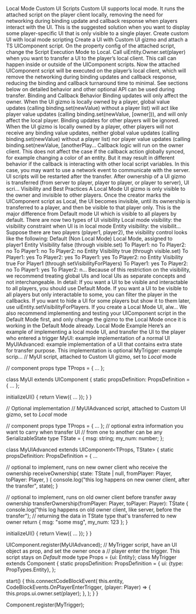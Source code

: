 Local Mode Custom UI Scripts
Custom UI supports local mode. It runs the attached script on the player client locally, removing the need for networking during binding update and callback response when players interact with the UI. This is the suggested solution when you want to display some player-specific UI that is only visible to a single player.
Create custom UI with local mode scripting
Create a UI with Custom UI gizmo and attach a TS UIComponent script.
On the property config of the attached script, change the Script Execution Mode to Local.
Call uiEntity.Owner.set(player) when you want to transfer a UI to the player’s local client. This call can happen inside or outside of the UIComponent scripts.
Now the attached UIComponent script will be executed on the player’s local client, which will remove the networking during binding updates and callback response, reducing the binding and callback turnaround time to minimal.
See sections below on detailed behavior and other optional API can be used during transfer.
Binding and Callback Behavior
Binding updates will only affect the owner. When the UI gizmo is locally owned by a player, global value updates (calling binding.set(newValue) without a player list) will act like player value updates (calling binding.set(newValue, [owner])), and will only affect the local player.
Binding updates for other players will be ignored. When the UI gizmo is locally owned by a player, other players will not receive any binding value updates, neither global value updates (calling binding.set(newValue) without a player list) nor player value updates (calling binding.set(newValue, [anotherPlay...
Callback logic will run on the owner client. This does not affect the case if the callback action globally synced, for example changing a color of an entity. But it may result in different behavior if the callback is interacting with other local script variables. In this case, you may want to use a network event to communicate with the server.
UI scripts will be restarted after the transfer. After ownership of a UI gizmo is transferred (from server to player, player to player, or player to server), UI scri...
Visibility and Best Practices
A Local Mode UI gizmo is only visible to the owner and invisible to other players. Once the creator marks the UIComponent script as Local, the UI becomes invisible, until its ownership is transferred to a player, and then be visible to that player only. This is the major difference from Default mode UI which is visible to all players by default.
There are now two types of UI visibility
Local mode visibility: the visibility constraint when UI is in local mode
Entity visibility: the visibilit...
Suppose there are two players (player1, player2), the visibility control looks like the following:
 	Default (Non Local Mode)	Local Mode, assigned to player1
Entity Visibility false (through visible.set)
To Player1: no To Player2: no
To Player1: no To Player2: no
Entity Visibility true (through visible.set)
To Player1: yes To Player2: yes
To Player1: yes To Player2: no
Entity Visibility true For Player1 (through setVisibilityForPlayers)
To Player1: yes To Player2: no
To Player1: yes To Player2: n...
Because of this restriction on the visibility, we recommend treating global UIs and local UIs as separate concepts and not interchangeable. In detail:
If you want a UI to be visible and interactable to all players, you should use Default Mode.
If you want a UI to be visible to all players but only interactable to some, you can filter the player in the callbacks.
If you want to hide a UI for some players but show it to them later, use uiEntity.setVisibilityForPlayers.
If you create a Local Mode UI, alw...
We also recommend implementing and testing your UIComponent script in the Default Mode first, and only change the gizmo to the Local Mode once it is working in the Default Mode already.
Local Mode Example
Here’s an example of implementing a local mode UI, and transfer the UI to the player who entered a trigger
MyUI: example implementation of a normal UI
MyUIAdvanced: example implementation of a UI that contains extra state for transfer purpose. This implementation is optional
MyTrigger: example scrip...
// MyUI script, attached to Custom UI gizmo, set to *Local* mode

// component props
type TProps = { ... };

class MyUI extends UIComponent<TProps> {
  static propsDefinition: PropsDefinition<KeyDialogProps> = {
    ...
  };

  initializeUI() {
    return View({
      ...
    });
  }
}

// Optional implementation
// MyUIAdvanced script, attached to Custom UI gizmo, set to *Local* mode

// component props
type TProps = { ... };
// optional extra information you want to carry when transfer UI
// from one to another can be any SerializableState
type TState = {
  msg: string;
  my_num: number;
};

class MyUIAdvanced extends UIComponent<TProps, TState> {
  static propsDefinition: PropsDefinition<KeyDialogProps> = {
    ...
  
  // optional to implement, runs on new owner client who receive the ownership
  receiveOwnership(
    state: TState | null,
    fromPlayer: Player,
    toPlayer: Player,
  ) {
    console.log("this log happens on new owner client, after the transfer", state);
  }

  // optional to implement, runs on old owner client before transfer away ownership
  transferOwnership(fromPlayer: Player, toPlayer: Player): TState {
    console.log("this log happens on old owner client, like server, before the transfer");
    // returning the data in TState type that's transferred to new owner
    return {
      msg: "some msg",
      my_num: 123
    };
  }

  initializeUI() {
    return View({ ... });
  }
}

UIComponent.register(MyUIAdvanced);
// MyTrigger script, have an UI object as prop, and set the owner once a
// player enter the trigger. This script stays on *Default* mode
type Props = {ui: Entity};
class MyTrigger extends Component<Props> {
  static propsDefinition: PropsDefinition<Props> = {
    ui: {type: PropTypes.Entity},
  };

  start() {
    this.connectCodeBlockEvent(
      this.entity,
      CodeBlockEvents.OnPlayerEnterTrigger,
      (player: Player) => {
        this.props.ui.owner.set(player);
      },
    );
  }
}

Component.register(MyTrigger);
